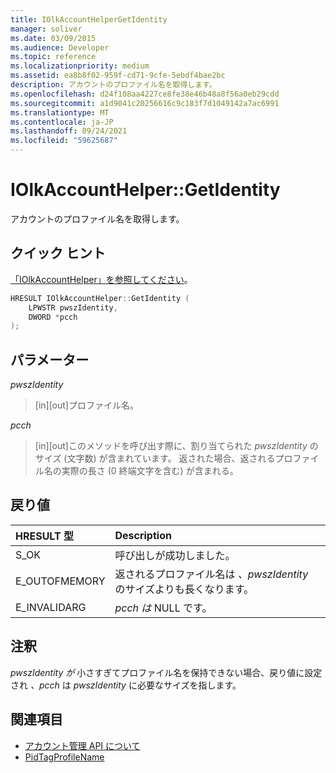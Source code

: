 ```yaml
---
title: IOlkAccountHelperGetIdentity
manager: soliver
ms.date: 03/09/2015
ms.audience: Developer
ms.topic: reference
ms.localizationpriority: medium
ms.assetid: ea8b8f02-959f-cd71-9cfe-5ebdf4bae2bc
description: アカウントのプロファイル名を取得します。
ms.openlocfilehash: d24f108aa4227ce8fe38e46b48a8f56a0eb29cdd
ms.sourcegitcommit: a1d9041c20256616c9c183f7d1049142a7ac6991
ms.translationtype: MT
ms.contentlocale: ja-JP
ms.lasthandoff: 09/24/2021
ms.locfileid: "59625687"
---
```

# <a name="iolkaccounthelpergetidentity"></a>IOlkAccountHelper::GetIdentity

アカウントのプロファイル名を取得します。
  
## <a name="quick-info"></a>クイック ヒント

[「IOlkAccountHelper」を参照してください](iolkaccounthelper.md)。
  
```cpp
HRESULT IOlkAccountHelper::GetIdentity (  
    LPWSTR pwszIdentity, 
    DWORD *pcch 
);
```

## <a name="parameters"></a>パラメーター

_pwszIdentity_
  
> [in][out]プロファイル名。
    
_pcch_
  
> [in][out]このメソッドを呼び出す際に、割り当てられた  _pwszIdentity_ のサイズ (文字数) が含まれています。 返された場合、返されるプロファイル名の実際の長さ (0 終端文字を含む) が含まれる。 
    
## <a name="return-values"></a>戻り値

|**HRESULT 型**|**Description**|
|:-----|:-----|
|S_OK  <br/> |呼び出しが成功しました。  <br/> |
|E_OUTOFMEMORY  <br/> |返されるプロファイル名は  _、pwszIdentity_ のサイズよりも長くなります。  <br/> |
|E_INVALIDARG  <br/> | _pcch は_ NULL です。  <br/> |
   
## <a name="remarks"></a>注釈

_pwszIdentity が_ 小さすぎてプロファイル名を保持できない場合、戻り値に設定され _、pcch_ は _pwszIdentity_ に必要なサイズを指します。
  
## <a name="see-also"></a>関連項目

- [アカウント管理 API について](about-the-account-management-api.md)
- [PidTagProfileName](https://msdn.microsoft.com/library/13ca726d-ae7a-4da9-9c8e-3db3c479f839%28Office.15%29.aspx)

